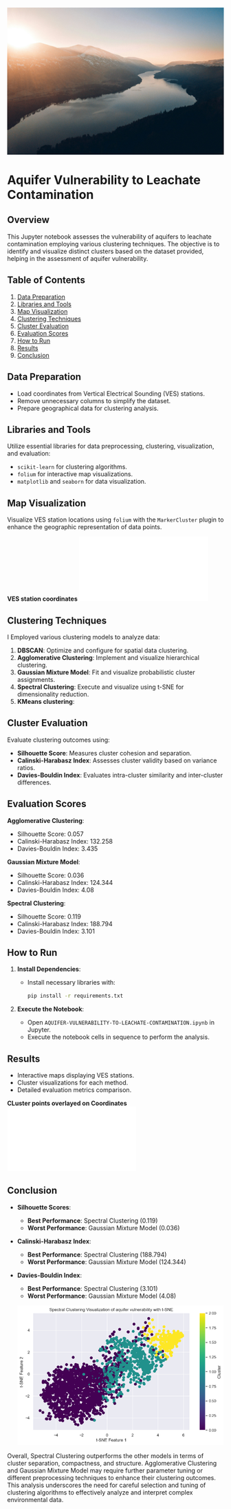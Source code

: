 ![aquifer](image/aquifer-vulnerability.jpg)

# Aquifer Vulnerability to Leachate Contamination

## Overview

This Jupyter notebook assesses the vulnerability of aquifers to leachate contamination employing various clustering techniques. The objective is to identify and visualize distinct clusters based on the dataset provided, helping in the assessment of aquifer vulnerability.

## Table of Contents

1. [Data Preparation](#data-preparation)
2. [Libraries and Tools](#libraries-and-tools)
3. [Map Visualization](#map-visualization)
4. [Clustering Techniques](#clustering-techniques)
5. [Cluster Evaluation](#cluster-evaluation)
6. [Evaluation Scores](#evaluation-scores)
7. [How to Run](#how-to-run)
8. [Results](#results)
9. [Conclusion](#conclusion)

## Data Preparation

- Load coordinates from Vertical Electrical Sounding (VES) stations.
- Remove unnecessary columns to simplify the dataset.
- Prepare geographical data for clustering analysis.

## Libraries and Tools

Utilize essential libraries for data preprocessing, clustering, visualization, and evaluation:
  - `scikit-learn` for clustering algorithms.
  - `folium` for interactive map visualizations.
  - `matplotlib` and `seaborn` for data visualization.

## Map Visualization

Visualize VES station locations using `folium` with the `MarkerCluster` plugin to enhance the geographic representation of data points.

**VES station coordinates**
![VES-station](image\stations_map.html)

## Clustering Techniques

I Employed various clustering models to analyze data:
1. **DBSCAN**: Optimize and configure for spatial data clustering.
2. **Agglomerative Clustering**: Implement and visualize hierarchical clustering.
3. **Gaussian Mixture Model**: Fit and visualize probabilistic cluster assignments.
4. **Spectral Clustering**: Execute and visualize using t-SNE for dimensionality reduction.
5. **KMeans clustering**:

## Cluster Evaluation

Evaluate clustering outcomes using:
- **Silhouette Score**: Measures cluster cohesion and separation.
- **Calinski-Harabasz Index**: Assesses cluster validity based on variance ratios.
- **Davies-Bouldin Index**: Evaluates intra-cluster similarity and inter-cluster differences.

## Evaluation Scores

**Agglomerative Clustering**:
  - Silhouette Score: 0.057
  - Calinski-Harabasz Index: 132.258
  - Davies-Bouldin Index: 3.435

**Gaussian Mixture Model**:
  - Silhouette Score: 0.036
  - Calinski-Harabasz Index: 124.344
  - Davies-Bouldin Index: 4.08

**Spectral Clustering**:
  - Silhouette Score: 0.119
  - Calinski-Harabasz Index: 188.794
  - Davies-Bouldin Index: 3.101

## How to Run

1. **Install Dependencies**:
    - Install necessary libraries with:
      ```bash
      pip install -r requirements.txt
      ```

2. **Execute the Notebook**:
    - Open `AQUIFER-VULNERABILITY-TO-LEACHATE-CONTAMINATION.ipynb` in Jupyter.
    - Execute the notebook cells in sequence to perform the analysis.

## Results

- Interactive maps displaying VES stations.
- Cluster visualizations for each method.
- Detailed evaluation metrics comparison.

**CLuster points overlayed on Coordinates**
![cluster points](image\clustered_map.html)

## Conclusion

- **Silhouette Scores**:
  - **Best Performance**: Spectral Clustering (0.119)
  - **Worst Performance**: Gaussian Mixture Model (0.036)

- **Calinski-Harabasz Index**:
  - **Best Performance**: Spectral Clustering (188.794)
  - **Worst Performance**: Gaussian Mixture Model (124.344)

- **Davies-Bouldin Index**:
  - **Best Performance**: Spectral Clustering (3.101)
  - **Worst Performance**: Gaussian Mixture Model (4.08)

  ![Spectral cluster](image/spectral-cluster.png)

Overall, Spectral Clustering outperforms the other models in terms of cluster separation, compactness, and structure. Agglomerative Clustering and Gaussian Mixture Model may require further parameter tuning or different preprocessing techniques to enhance their clustering outcomes. This analysis underscores the need for careful selection and tuning of clustering algorithms to effectively analyze and interpret complex environmental data.
